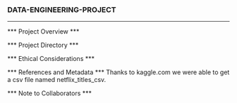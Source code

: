 ### DATA-ENGINEERING-PROJECT
---

*** Project Overview ***








*** Project Directory ***












*** Ethical Considerations ***

















*** References and Metadata ***
Thanks to kaggle.com we were able to get a csv file named netflix_titles_csv.













*** Note to Collaborators ***
